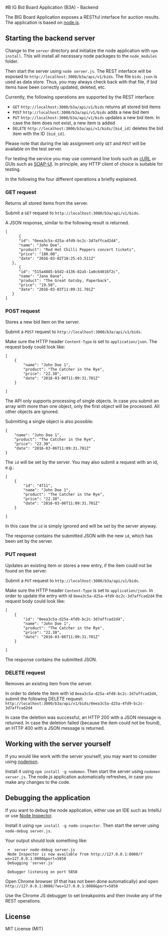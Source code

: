 #B IG Bid Board Application (B3A) - Backend

The BIG Board Application exposes a RESTful interface for auction results. The application is based on [node.js](https://nodejs.org/).

## Starting the backend server

Change to the `server` directory and initialize the node application with `npm install`. This will install all necessary node packages to the `node_modules` folder.

Then start the server using `node server.js`. The REST interface will be exposed to `http://localhost:3000/b3a/api/v1/bids`. The file `bids.json` is used as data store. Thus, you may always check back with that file, if bid items have been correctly updated, deleted, etc.

Currently, the following operations are supported by the REST interface:

 * `GET` `http://localhost:3000/b3a/api/v1/bids` returns all stored bid items
 * `POST` `http://localhost:3000/b3a/api/v1/bids` adds a new bid item
 * `PUT` `http://localhost:3000/b3a/api/v1/bids` updates a new bid item. In case the item does not exist, a new item is added
 * `DELETE` `http://localhost:3000/b3a/api/v1/bids/[bid_id]` deletes the bid item with the ID `[bid_id]`.

Please note that during the lab assignment only `GET` and `POST` will be available on the test server.

For testing the service you may use command line tools such as [cURL](https://curl.haxx.se) or GUIs such as [SOAP-UI](https://www.soapui.org). In principle, any HTTP client of choice is suitable for testing.

In the following the four different operations a briefly explained.

### GET request

Returns all stored items from the server.

Submit a `GET` request to `http://localhost:3000/b3a/api/v1/bids`.

A JSON response, similar to the following result is returned.

```
[
      {
      "id": "0eea3c5a-d25a-4fd9-bc2c-3d7affcad2d4",
      "name": "John Doe",
      "product": "Red Hot Chilli Peppers concert tickets",
      "price": "180.00",
      "date": "2016-03-02T18:25:43.511Z"
   },
      {
      "id": "515a4885-b5d2-4136-82a5-1a0c64016f2c",
      "name": "Jane Dane",
      "product": "The Great Gatsby, Paperback",
      "price": "19.50",
      "date": "2016-03-03T11:09:31.701Z"
   }
]
```

### POST request

Stores a new bid item on the server.

Submit a `POST` request to `http://localhost:3000/b3a/api/v1/bids`.

Make sure the HTTP header `Content-Type` is set to `application/json`. The request body could look like:

```
[
    {        
        "name": "John Doe 1",
        "product": "The Catcher in the Rye",
        "price": "22.30",
        "date": "2016-03-06T11:09:31.701Z"
    }

]
```
The API only supports processing of single objects. In case you submit an array with more than one object, only the first object will be processed. All other objects are ignored.


Submitting a single object is also possible:

```
{        
    "name": "John Doe 1",
    "product": "The Catcher in the Rye",
    "price": "22.30",
    "date": "2016-03-06T11:09:31.701Z"
}
```

The `id` will be set by the server. You may also submit a request with an id, e.g.:

```
[
    {        
        "id": "4711",
        "name": "John Doe 1",
        "product": "The Catcher in the Rye",
        "price": "22.30",
        "date": "2016-03-06T11:09:31.701Z"
    }

]
```

In this case the `id` is simply ignored and will be set by the server anyway.

The response contains the submitted JSON with the new `id`, which has been set by the server.

### PUT request

Updates an existing item or stores a new entry, if the item could not be found on the server.

Submit a `PUT` request to `http://localhost:3000/b3a/api/v1/bids`.

Make sure the HTTP header `Content-Type` is set to `application/json`. In order to update the entry with id `0eea3c5a-d25a-4fd9-bc2c-3d7affcad2d4` the request body could look like:

```
[
    {        
        "id": "0eea3c5a-d25a-4fd9-bc2c-3d7affcad2d4",
        "name": "John Doe 1",
        "product": "The Catcher in the Rye",
        "price": "22.30",
        "date": "2016-03-06T11:09:31.701Z"
    }

]
```

The response contains the submitted JSON.


### DELETE request

Removes an existing item from the server.

In order to delete the item with id `0eea3c5a-d25a-4fd9-bc2c-3d7affcad2d4`, submit the following DELETE request: `http://localhost:3000/b3a/api/v1/bids/0eea3c5a-d25a-4fd9-bc2c-3d7affcad2d4`

In case the deletion was successful, an HTTP 200 with a JSON message is returned. In case the deletion failed (because the item could not be found), an HTTP 400 with a JSON message is returned.


## Working with the server yourself

If you would like work with the server yourself, you may want to consider using [nodemon](http://nodemon.io).

Install it using `npm install -g nodemon`. Then start the server using `nodemon server.js`. The node.js application automatically refreshes, in case you make any changes to the code.

## Debugging the application

If you want to debug the node application, either use an IDE such as IntelliJ or use [Node Inspector](https://github.com/node-inspector/node-inspector).

Install it using `npm install -g node-inspector`. Then start the server using `node-debug server.js`.

Your output should look something like:

```
 ➜  server node-debug server.js
 Node Inspector is now available from http://127.0.0.1:8080/? ws=127.0.0.1:8080&port=5858
 Debugging 'server.js'

 Debugger listening on port 5858
```

Open Chrome browser (if that has not been done automatically) and open `http://127.0.0.1:8080/?ws=127.0.0.1:8080&port=5858`

Use the Chrome JS debugger to set breakpoints and then invoke any of the REST operations.


## License

 MIT License (MIT)
